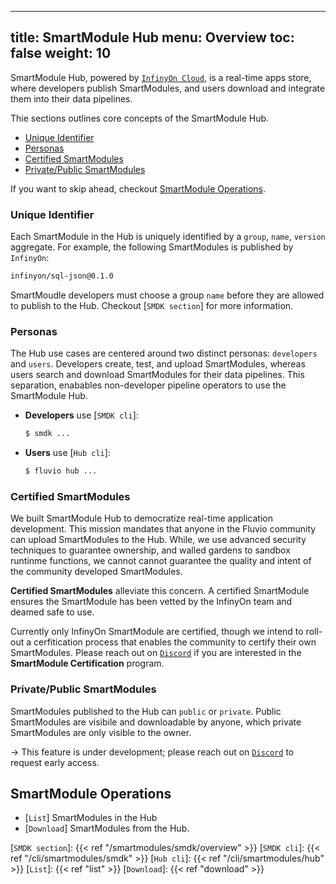 
---
title: SmartModule Hub
menu: Overview
toc: false
weight: 10
---

SmartModule Hub, powered by [`InfinyOn Cloud`], is a real-time apps store, where developers publish SmartModules, and users download and integrate them into their data pipelines. 

Thie sections outlines core concepts of the SmartModule Hub.
* [Unique Identifier](#unique-identifier)
* [Personas](#personas)
* [Certified SmartModules](#certified-smartmodules)
* [Private/Public SmartModules](#privatepublic-smartmodules)

If you want to skip ahead, checkout [SmartModule Operations](#smartmodule-operations). 

### Unique Identifier

Each SmartModule in the Hub is uniquely identified by a `group`, `name`, `version` aggregate. For example, the following SmartModules is published by `InfinyOn`:

```bash
infinyon/sql-json@0.1.0
```

SmartMoudle developers must choose a group `name` before they are allowed to publish to the Hub. Checkout [`SMDK section`] for more information. 

### Personas

The Hub use cases are centered around two distinct personas: `developers` and `users`. Developers create, test, and upload SmartModules, whereas users search and download SmartModules for their data pipelines. This separation, enabables non-developer pipeline operators to use the SmartModule Hub.

* **Developers** use [`SMDK cli`]: 

    ```bash
    $ smdk ...
    ```

* **Users** use [`Hub cli`]:

    ```bash
    $ fluvio hub ...
    ```

### Certified SmartModules

We built SmartModule Hub to democratize real-time application development. This mission mandates that anyone in the Fluvio community can upload SmartModules to the Hub. While, we use advanced security techniques to guarantee ownership, and walled gardens to sandbox runtinme functions, we cannot cannot guarantee the quality and intent of the community developed SmartModules.

**Certified SmartModules** alleviate this concern. A certified SmartModule ensures the SmartModule has been vetted by the InfinyOn team and deamed safe to use. 

Currently only InfinyOn SmartModule are certified, though we intend to roll-out a cerfitication process that enables the community to certify their own SmartModules. Please reach out on [`Discord`] if you are interested in the **SmartModule Certification** program.


### Private/Public SmartModules

SmartModules published to the Hub can `public` or `private`. Public SmartModules are visibile and downloadable by anyone, which private SmartModules are only visible to the owner. 

-> This feature is under development; please reach out on [`Discord`] to request early access.


## SmartModule Operations

* [`List`] SmartModules in the Hub
* [`Download`] SmartModules from the Hub.


[`InfinyOn Cloud`]: https://infinyon.cloud/
[`Discord`]: https://discord.gg/zHsWBt5Z2n
[`SMDK section`]: {{< ref "/smartmodules/smdk/overview" >}}
[`SMDK cli`]: {{< ref "/cli/smartmodules/smdk" >}}
[`Hub cli`]: {{< ref "/cli/smartmodules/hub" >}}
[`List`]: {{< ref "list" >}}
[`Download`]: {{< ref "download" >}}
